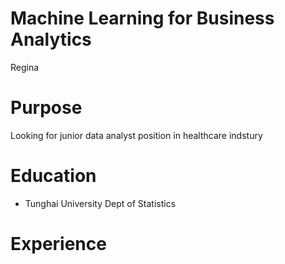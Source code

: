 # Machine Learning for Business Analytics
Regina 

# Purpose

Looking for junior data analyst position in healthcare indstury

# Education

- Tunghai University Dept of Statistics

# Experience


